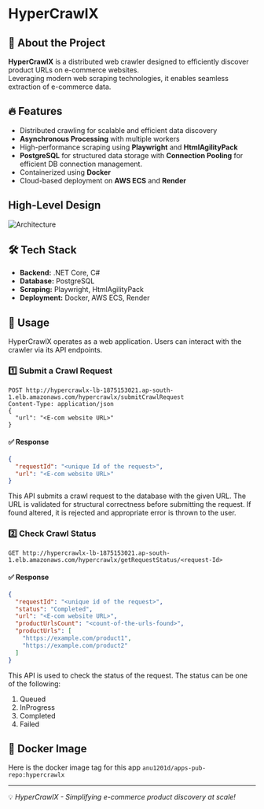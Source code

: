 # HyperCrawlX

## 🚀 About the Project
**HyperCrawlX** is a distributed web crawler designed to efficiently discover product URLs on e-commerce websites.<br>
Leveraging modern web scraping technologies, it enables seamless extraction of e-commerce data.

## 🔥 Features
- Distributed crawling for scalable and efficient data discovery
- **Asynchronous Processing** with multiple workers
- High-performance scraping using **Playwright** and **HtmlAgilityPack**
- **PostgreSQL** for structured data storage with **Connection Pooling** for efficient DB connection management.
- Containerized using **Docker**
- Cloud-based deployment on **AWS ECS** and **Render**

## High-Level Design
![Architecture](https://github.com/user-attachments/assets/c62bb74f-a2fe-416b-a240-96fbbd8c39eb)

## 🛠️ Tech Stack
- **Backend:** .NET Core, C#
- **Database:** PostgreSQL
- **Scraping:** Playwright, HtmlAgilityPack
- **Deployment:** Docker, AWS ECS, Render

## 📌 Usage
HyperCrawlX operates as a web application. Users can interact with the crawler via its API endpoints.

### 1️⃣ Submit a Crawl Request
```http
POST http://hypercrawlx-lb-1875153021.ap-south-1.elb.amazonaws.com/hypercrawlx/submitCrawlRequest
Content-Type: application/json
{
  "url": "<E-com website URL>"
}
```
#### ✅ Response
```json
{
  "requestId": "<unique Id of the request>",
  "url": "<E-com website URL>"
}
```
This API submits a crawl request to the database with the given URL.
The URL is validated for structural correctness before submitting the request. If found altered, it is rejected and appropriate error is thrown to the user.

### 2️⃣ Check Crawl Status
```http
GET http://hypercrawlx-lb-1875153021.ap-south-1.elb.amazonaws.com/hypercrawlx/getRequestStatus/<request-Id>
```
#### ✅ Response
```json
{
  "requestId": "<unique id of the request>",
  "status": "Completed",
  "url": "<E-com website URL>",
  "productUrlsCount": "<count-of-the-urls-found>",
  "productUrls": [
    "https://example.com/product1",
    "https://example.com/product2"
  ]
}
```
This API is used to check the status of the request. The status can be one of the following:
1. Queued
2. InProgress
3. Completed
4. Failed

## 🐳 Docker Image
Here is the docker image tag for this app
`anu1201d/apps-pub-repo:hypercrawlx`

---

💡 *HyperCrawlX - Simplifying e-commerce product discovery at scale!*
